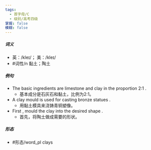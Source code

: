 ```yaml
---
tags:
  - 首字母/C
  - 级别/高考四级
掌握: false
模糊: false
---
```

##### 词义
- 英：/kleɪ/； 美：/kleɪ/
- #词性/n  黏土；陶土
##### 例句
- The basic ingredients are limestone and clay in the proportion 2:1 .
	- 基本成分是石灰石和黏土，比例为2:1。
- A clay mould is used for casting bronze statues .
	- 用黏土模具来浇铸青铜塑像。
- First , mould the clay into the desired shape .
	- 首先，将陶土做成需要的形状。
##### 形态
- #形态/word_pl clays
